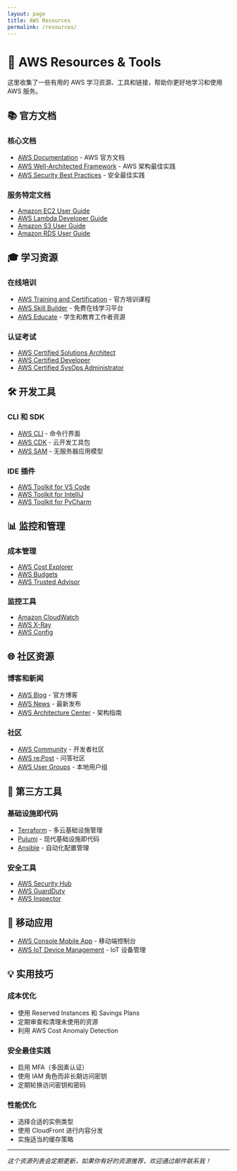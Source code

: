 ```yaml
---
layout: page
title: AWS Resources
permalink: /resources/
---
```


# 🔗 AWS Resources & Tools

这里收集了一些有用的 AWS 学习资源、工具和链接，帮助你更好地学习和使用 AWS 服务。

## 📚 官方文档

### 核心文档
- [AWS Documentation](https://docs.aws.amazon.com/) - AWS 官方文档
- [AWS Well-Architected Framework](https://aws.amazon.com/architecture/well-architected/) - AWS 架构最佳实践
- [AWS Security Best Practices](https://aws.amazon.com/architecture/security-identity-compliance/) - 安全最佳实践

### 服务特定文档
- [Amazon EC2 User Guide](https://docs.aws.amazon.com/ec2/)
- [AWS Lambda Developer Guide](https://docs.aws.amazon.com/lambda/)
- [Amazon S3 User Guide](https://docs.aws.amazon.com/s3/)
- [Amazon RDS User Guide](https://docs.aws.amazon.com/rds/)

## 🎓 学习资源

### 在线培训
- [AWS Training and Certification](https://aws.amazon.com/training/) - 官方培训课程
- [AWS Skill Builder](https://skillbuilder.aws/) - 免费在线学习平台
- [AWS Educate](https://aws.amazon.com/education/awseducate/) - 学生和教育工作者资源

### 认证考试
- [AWS Certified Solutions Architect](https://aws.amazon.com/certification/certified-solutions-architect-associate/)
- [AWS Certified Developer](https://aws.amazon.com/certification/certified-developer-associate/)
- [AWS Certified SysOps Administrator](https://aws.amazon.com/certification/certified-sysops-admin-associate/)

## 🛠️ 开发工具

### CLI 和 SDK
- [AWS CLI](https://aws.amazon.com/cli/) - 命令行界面
- [AWS CDK](https://aws.amazon.com/cdk/) - 云开发工具包
- [AWS SAM](https://aws.amazon.com/serverless/sam/) - 无服务器应用模型

### IDE 插件
- [AWS Toolkit for VS Code](https://aws.amazon.com/visualstudiocode/)
- [AWS Toolkit for IntelliJ](https://aws.amazon.com/intellij/)
- [AWS Toolkit for PyCharm](https://aws.amazon.com/pycharm/)

## 📊 监控和管理

### 成本管理
- [AWS Cost Explorer](https://aws.amazon.com/aws-cost-management/aws-cost-explorer/)
- [AWS Budgets](https://aws.amazon.com/aws-cost-management/aws-budgets/)
- [AWS Trusted Advisor](https://aws.amazon.com/support/trusted-advisor/)

### 监控工具
- [Amazon CloudWatch](https://aws.amazon.com/cloudwatch/)
- [AWS X-Ray](https://aws.amazon.com/xray/)
- [AWS Config](https://aws.amazon.com/config/)

## 🌐 社区资源

### 博客和新闻
- [AWS Blog](https://aws.amazon.com/blogs/) - 官方博客
- [AWS News](https://aws.amazon.com/new/) - 最新发布
- [AWS Architecture Center](https://aws.amazon.com/architecture/) - 架构指南

### 社区
- [AWS Community](https://aws.amazon.com/developer/community/) - 开发者社区
- [AWS re:Post](https://repost.aws/) - 问答社区
- [AWS User Groups](https://aws.amazon.com/developer/community/usergroups/) - 本地用户组

## 🔧 第三方工具

### 基础设施即代码
- [Terraform](https://www.terraform.io/) - 多云基础设施管理
- [Pulumi](https://www.pulumi.com/) - 现代基础设施即代码
- [Ansible](https://www.ansible.com/) - 自动化配置管理

### 安全工具
- [AWS Security Hub](https://aws.amazon.com/security-hub/)
- [AWS GuardDuty](https://aws.amazon.com/guardduty/)
- [AWS Inspector](https://aws.amazon.com/inspector/)

## 📱 移动应用

- [AWS Console Mobile App](https://aws.amazon.com/console/mobile/) - 移动端控制台
- [AWS IoT Device Management](https://aws.amazon.com/iot-device-management/) - IoT 设备管理

## 💡 实用技巧

### 成本优化
- 使用 Reserved Instances 和 Savings Plans
- 定期审查和清理未使用的资源
- 利用 AWS Cost Anomaly Detection

### 安全最佳实践
- 启用 MFA（多因素认证）
- 使用 IAM 角色而非长期访问密钥
- 定期轮换访问密钥和密码

### 性能优化
- 选择合适的实例类型
- 使用 CloudFront 进行内容分发
- 实施适当的缓存策略

---

*这个资源列表会定期更新，如果你有好的资源推荐，欢迎通过邮件联系我！*
